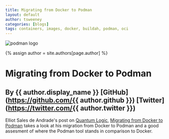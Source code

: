 ```yaml
---
title: Migrating from Docker to Podman 
layout: default
author: tsweeney 
categories: [blogs]
tags: containers, images, docker, buildah, podman, oci
---
```

![podman logo](https://podman.io/images/podman.svg)

{% assign author = site.authors[page.author] %}

# Migrating from Docker to Podman 
## By {{ author.display_name }} [GitHub](https://github.com/{{ author.github }}) [Twitter](https://twitter.com/{{ author.twitter }})

Elliot Sales de Andrade's post on [Quantum Logic](https://qulogic.gitlab.io/), [Migrating from Docker to Podman](https://qulogic.gitlab.io/posts/2019-10-20-migrating-to-podman/) takes a look at his migration from Docker to Podman and a good assesment of where the Podman tool stands in comparison to Docker.
